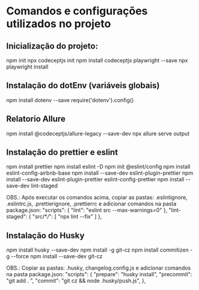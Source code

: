 # Comandos e configurações utilizados no projeto

## Inicialização do projeto:

npm init
npx codeceptjs init
npm install codeceptjs playwright --save
npx playwright install

## Instalação do dotEnv (variáveis globais)

npm install dotenv --save
require('dotenv').config()

## Relatorio Allure

npm install @codeceptjs/allure-legacy --save-dev
npx allure serve output

## Instalação do prettier e eslint

npm install prettier
npm install eslint -D
npm init @eslint/config
npm install eslint-config-airbnb-base
npm install --save-dev eslint-plugin-prettier
npm install --save-dev eslint-plugin-prettier eslint-config-prettier
npm install --save-dev lint-staged

OBS.: Após executar os comandos acima, copiar as pastas: .eslintignore, .eslintrc.js, .prettierignore, .prettierrc e adicionar comandos na pasta package.json:
"scripts": {
"lint": "eslint src --max-warnings=0"
},
"lint-staged": {
"src/\*_/_": [
"npx lint --fix"
]
},

## Instalação do Husky

npm install husky --save-dev
npm install -g git-cz
npm install commitizen -g --force
npm install --save-dev git-cz

OBS.: Copiar as pastas: .husky, changelog.config.js e adicionar comandos na pasta package.json:
"scripts": {
"prepare": "husky install",
"precommit": "git add . ",
"commit": "git cz && node .husky/push.js",
},